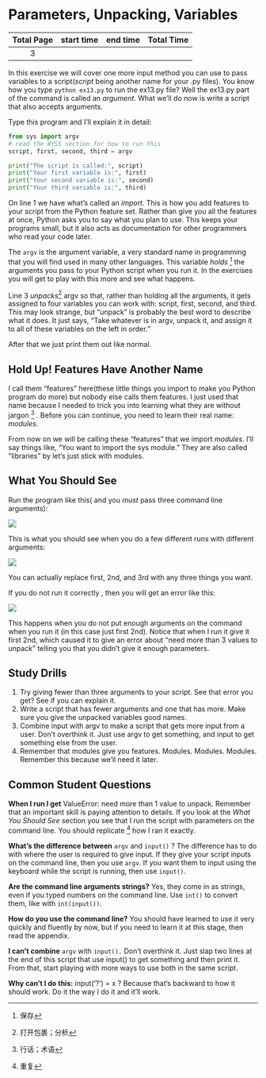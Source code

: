 # Parameters, Unpacking, Variables

| Total Page | start time | end time | Total Time |
| :--------: | :--------: | :--------: | :--------: |
|     3      |  |          |            |

In this exercise we will cover one more input method you can use to pass variables to a script(*script* being another name for your .py files). You know how you type `python ex13.py` to run the ex13.py file? Well the ex13.py part of the command is called an *argument*. What we’ll do now is write a script that also accepts arguments.

Type this program and I’ll explain it in detail:

````python
from sys import argv
# read the WYSS section for how to run this
script, first, second, third = argv

print("The script is called:", script)
print("Your first variable is:", first)
print("Your second variable is:", second)
print("Your third variable is:", third)
````

On line 1 we have what’s called an *import*.  This is how you add features to your script from the Python feature set. Rather than give you all the features at once, Python asks you to say what you plan to use. This keeps your programs small, but it also acts as documentation for other programmers who read your code later.

The `argv` is the argument variable, a very standard name in programming that you will find used in many other languages. This variable *holds* [^1] the arguments you pass to your Python script when you run it. In the exercises you will get to play with this more and see what happens.

Line 3 *unpacks*[^2] argv so that, rather than holding all the arguments, it gets assigned to four variables you can work with: script, first, second, and third. This may look strange, but “unpack” is probably the best word to describe what it does. It just says, “Take whatever is in argv, unpack it, and assign it to all of these variables on the left in order.”

After that we just print them out like normal.

## Hold Up! Features Have Another Name

I call them “features” here(these little things you import to make you Python program do more) but nobody else calls them features. I just used that name because I needed to trick you into learning what they are without jargon [^3] . Before you can continue, you need to learn their real name: *modules*.

From now on we will be calling these “features” that we import *modules*. I’ll say things like, “You want to import the sys module.” They are also called “libraries” by let’s just stick with modules.

## What You Should See

Run the program like this( and you *must* pass three command line arguments):

![](D:\MyNoteBook\Learn-Python3-The-Hard-Way\images\ex13_demo_output_1.png)

This is what you should see when you do a few different runs with different arguments:

![](D:\MyNoteBook\Learn-Python3-The-Hard-Way\images\ex13_demo_output_2.png)

You can actually replace first, 2nd, and 3rd with any three things you want.

If you do not run it correctly , then you will get an error like this:

![](D:\MyNoteBook\Learn-Python3-The-Hard-Way\images\ex13_demo_output_error.png)

This happens when you do not put enough arguments on the command when you run it (in this case just first 2nd). Notice that when I run it give it first 2nd, which caused it to give an error about “need more than 3 values to unpack” telling you that you didn’t give it enough parameters.

## Study Drills

1. Try giving fewer than three arguments to your script. See that error you get? See if you can explain it.
2. Write a script that has fewer arguments and one that has more. Make sure you give the unpacked variables good names.
3. Combine input with argv to make a script that gets more input from a user. Don’t overthink it. Just use argv to get something, and input to get something else from the user.
4.  Remember that modules give you features. Modules. Modules. Modules. Remember this because we’ll need it later.

## Common Student Questions

**When I run I get** ValueError: need more than 1 value to unpack. Remember that an important skill is paying attention to details. If you look at the *What You Should See* section you see that I run the script with parameters on the command line. You should replicate [^4] how I ran it exactly. 

**What’s the difference between** `argv` and `input()` ? The difference has to do with where the user is required to give input. If they give your script inputs on the command line, then you use `argv`. If you want them to input using the keyboard while the script is running, then use `input()`.

**Are the command line arguments strings?** Yes, they come in as strings, even if you typed numbers on the command line. Use `int()` to convert them, like with `int(input())`.

**How do you use the command line?** You should have learned to use it very quickly and fluently by now, but if you need to learn it at this stage, then read the appendix.

**I can’t combine** `argv` with `input().`  Don’t overthink it. Just slap two lines at the end of this script that use input() to get something and then print it. From that, start playing with more ways to use both in the same script.

**Why can’t I do this:** input(‘?’) = x ? Because that’s backward to how it should work. Do it the way I do it and it’ll work.

[^1]: 保存
[^2]: 打开包裹；分析
[^3]: 行话；术语
[^4]: 重复